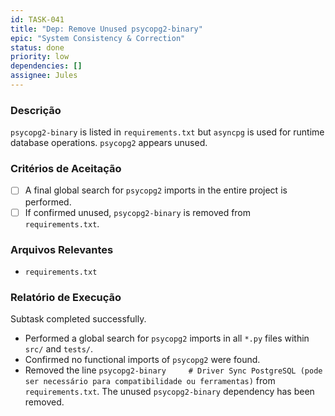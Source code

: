```yaml
---
id: TASK-041
title: "Dep: Remove Unused psycopg2-binary"
epic: "System Consistency & Correction"
status: done
priority: low
dependencies: []
assignee: Jules
---
```


### Descrição

`psycopg2-binary` is listed in `requirements.txt` but `asyncpg` is used for runtime database operations. `psycopg2` appears unused.

### Critérios de Aceitação

- [ ] A final global search for `psycopg2` imports in the entire project is performed.
- [ ] If confirmed unused, `psycopg2-binary` is removed from `requirements.txt`.

### Arquivos Relevantes

* `requirements.txt`

### Relatório de Execução

Subtask completed successfully.
- Performed a global search for `psycopg2` imports in all `*.py` files within `src/` and `tests/`.
- Confirmed no functional imports of `psycopg2` were found.
- Removed the line `psycopg2-binary     # Driver Sync PostgreSQL (pode ser necessário para compatibilidade ou ferramentas)` from `requirements.txt`.
The unused `psycopg2-binary` dependency has been removed.
